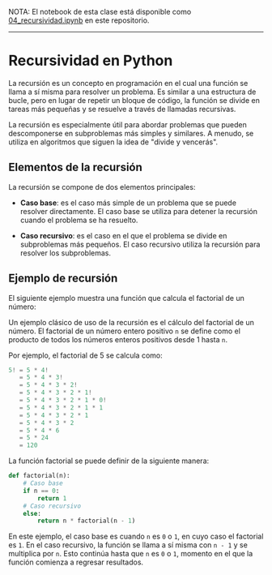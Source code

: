 NOTA: El notebook de esta clase está disponible como [04_recursividad.ipynb](04_recursividad.ipynb) en este repositorio.

---

# Recursividad en Python

La recursión es un concepto en programación en el cual una función se llama a sí misma para resolver un problema. Es similar a una estructura de bucle, pero en lugar de repetir un bloque de código, la función se divide en tareas más pequeñas y se resuelve a través de llamadas recursivas.

La recursión es especialmente útil para abordar problemas que pueden descomponerse en subproblemas más simples y similares. A menudo, se utiliza en algoritmos que siguen la idea de "divide y vencerás".

## Elementos de la recursión

La recursión se compone de dos elementos principales:

- **Caso base**: es el caso más simple de un problema que se puede resolver directamente. El caso base se utiliza para detener la recursión cuando el problema se ha resuelto.

- **Caso recursivo**: es el caso en el que el problema se divide en subproblemas más pequeños. El caso recursivo utiliza la recursión para resolver los subproblemas.

## Ejemplo de recursión

El siguiente ejemplo muestra una función que calcula el factorial de un número:

Un ejemplo clásico de uso de la recursión es el cálculo del factorial de un número. El factorial de un número entero positivo `n` se define como el producto de todos los números enteros positivos desde 1 hasta `n`.

Por ejemplo, el factorial de 5 se calcula como:

```python
5! = 5 * 4!
   = 5 * 4 * 3!
   = 5 * 4 * 3 * 2!
   = 5 * 4 * 3 * 2 * 1!
   = 5 * 4 * 3 * 2 * 1 * 0!
   = 5 * 4 * 3 * 2 * 1 * 1
   = 5 * 4 * 3 * 2 * 1
   = 5 * 4 * 3 * 2
   = 5 * 4 * 6
   = 5 * 24
   = 120
```

La función factorial se puede definir de la siguiente manera:

```python
def factorial(n):
    # Caso base
    if n == 0:
        return 1
    # Caso recursivo
    else:
        return n * factorial(n - 1)
```

En este ejemplo, el caso base es cuando `n` es `0` o `1`, en cuyo caso el factorial es `1`. En el caso recursivo, la función se llama a sí misma con `n - 1` y se multiplica por `n`. Esto continúa hasta que `n` es `0` o `1`, momento en el que la función comienza a regresar resultados.





